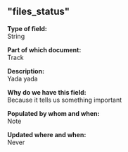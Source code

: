 ## "files_status"

**Type of field:**  
String  

**Part of which document:**  
Track

**Description:**  
Yada yada  

**Why do we have this field:**  
Because it tells us something important  

**Populated by whom and when:**  
Note  

**Updated where and when:**  
Never
